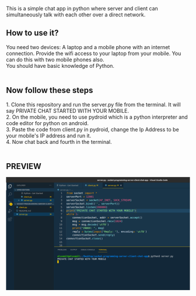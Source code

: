This is a simple chat app in python where server and client can simultaneously talk with each other over a direct network.
<br>

<h2>How to use it?</h2>
You need two devices: A laptop and a mobile phone with an internet connection. Provide the wifi access to your laptop from your mobile. You can do this with two mobile phones also.
<br>
You should have basic knowledge of Python.
<br>
<br>
<h2>Now follow these steps</h2>
1. Clone this repository and run the server.py file from the terminal. It will say PRIVATE CHAT STARTED WITH YOUR MOBILE. 
<br>
2. On the mobile, you need to use pydroid which is a python interpreter and code editor for python on android.
<br>
3. Paste the code from client.py in pydroid, change the Ip Address to be your mobile's IP address and run it. 
<br> 
4. Now chat back and fourth in the terminal.
<br>
<br>
<h2>PREVIEW</h2>
<img src="preview.png" />
